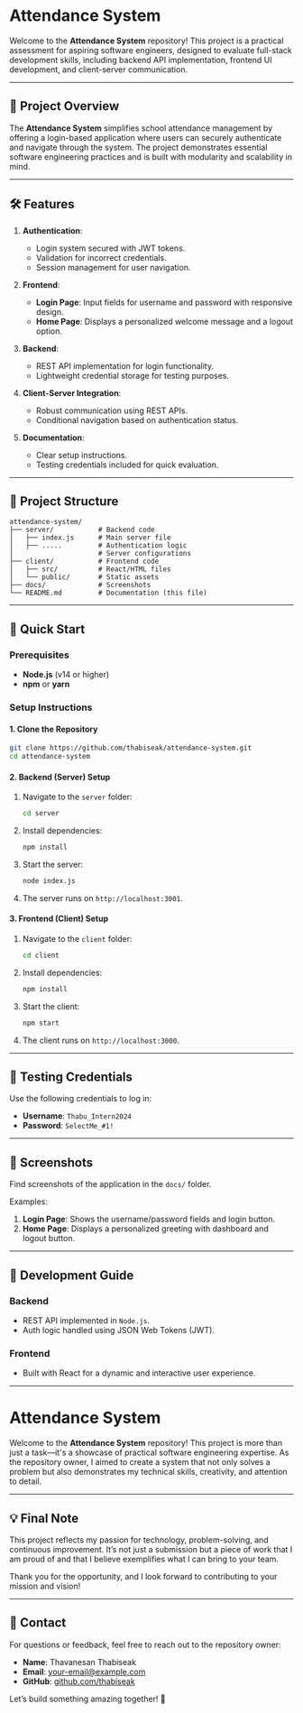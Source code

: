 ﻿# Attendance System  

Welcome to the **Attendance System** repository! This project is a practical assessment for aspiring software engineers, designed to evaluate full-stack development skills, including backend API implementation, frontend UI development, and client-server communication.

---

## 🌟 Project Overview  

The **Attendance System** simplifies school attendance management by offering a login-based application where users can securely authenticate and navigate through the system. The project demonstrates essential software engineering practices and is built with modularity and scalability in mind.

---

## 🛠 Features  

1. **Authentication**:  
   - Login system secured with JWT tokens.  
   - Validation for incorrect credentials.  
   - Session management for user navigation.  

2. **Frontend**:  
   - **Login Page**: Input fields for username and password with responsive design.  
   - **Home Page**: Displays a personalized welcome message and a logout option.  

3. **Backend**:  
   - REST API implementation for login functionality.  
   - Lightweight credential storage for testing purposes.  

4. **Client-Server Integration**:  
   - Robust communication using REST APIs.  
   - Conditional navigation based on authentication status.  

5. **Documentation**:  
   - Clear setup instructions.  
   - Testing credentials included for quick evaluation.  

---

## 📂 Project Structure  

```plaintext
attendance-system/
├── server/           # Backend code
│   ├── index.js      # Main server file
│   ├── .....         # Authentication logic
│                     # Server configurations
├── client/           # Frontend code
│   ├── src/          # React/HTML files
│   └── public/       # Static assets
├── docs/             # Screenshots 
└── README.md         # Documentation (this file)
```

---

## 🚀 Quick Start  

### Prerequisites  
- **Node.js** (v14 or higher)  
- **npm** or **yarn**  

### Setup Instructions  

#### 1. Clone the Repository  
```bash
git clone https://github.com/thabiseak/attendance-system.git
cd attendance-system
```

#### 2. Backend (Server) Setup  
1. Navigate to the `server` folder:  
   ```bash
   cd server
   ```
2. Install dependencies:  
   ```bash
   npm install
   ```
3. Start the server:  
   ```bash
   node index.js
   ```
4. The server runs on `http://localhost:3001`.

#### 3. Frontend (Client) Setup  
1. Navigate to the `client` folder:  
   ```bash
   cd client
   ```
2. Install dependencies:  
   ```bash
   npm install
   ```
3. Start the client:  
   ```bash
   npm start
   ```
4. The client runs on `http://localhost:3000`.

---

## 🧪 Testing Credentials  

Use the following credentials to log in:  
- **Username**: `Thabu_Intern2024`  
- **Password**: `SelectMe_#1!`  

---

## 📸 Screenshots  

Find screenshots of the application in the `docs/` folder.  

Examples:  
1. **Login Page**: Shows the username/password fields and login button.  
2. **Home Page**: Displays a personalized greeting with dashboard and logout button.  

---

## 🌱 Development Guide  

### Backend  
- REST API implemented in `Node.js`.  
- Auth logic handled using JSON Web Tokens (JWT).  

### Frontend  
- Built with React for a dynamic and interactive user experience.   

---

# Attendance System  

Welcome to the **Attendance System** repository! This project is more than just a task—it's a showcase of practical software engineering expertise. As the repository owner, I aimed to create a system that not only solves a problem but also demonstrates my technical skills, creativity, and attention to detail.  

---

## 💡 Final Note  

This project reflects my passion for technology, problem-solving, and continuous improvement. It’s not just a submission but a piece of work that I am proud of and that I believe exemplifies what I can bring to your team.  

Thank you for the opportunity, and I look forward to contributing to your mission and vision! 

---

## 📧 Contact  

For questions or feedback, feel free to reach out to the repository owner:  
- **Name**: Thavanesan Thabiseak  
- **Email**: your-email@example.com  
- **GitHub**: [github.com/thabiseak](https://github.com/thabiseak)  

Let’s build something amazing together! 🎉
